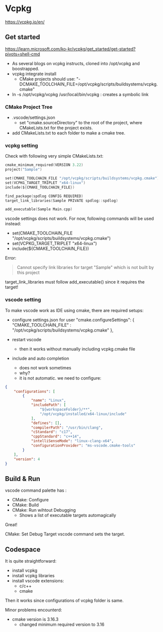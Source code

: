 # Vcpkg 

https://vcpkg.io/en/


## Get started

https://learn.microsoft.com/ko-kr/vcpkg/get_started/get-started?pivots=shell-cmd

- As several blogs on vcpkg instructs, cloned into /opt/vcpkg and boostrapped.
- vcpkg integrate install 
  - CMake projects should use: "-DCMAKE_TOOLCHAIN_FILE=/opt/vcpkg/scripts/buildsystems/vcpkg.cmake"
- ln -s /opt/vcpkg/vcpkg /usr/local/bin/vcpkg : creates a symbolic link

### CMake Project Tree

- .vscode/settings.json 
  - set "cmake.sourceDirectory" to the root of the project, where CMakeLists.txt for the project exists.
- add CMakeLists.txt to each folder to make a cmake tree.

### vcpkg setting

Check with following very simple CMakeLists.txt:
```c
cmake_minimum_required(VERSION 3.22)
project("Sample")

set(CMAKE_TOOLCHAIN_FILE "/opt/vcpkg/scripts/buildsystems/vcpkg.cmake")
set(VCPKG_TARGET_TRIPLET "x64-linux")
include(${CMAKE_TOOLCHAIN_FILE})

find_package(spdlog CONFIG REQUIRED)
target_link_libraries(Sample PRIVATE spdlog::spdlog)

add_executable(Sample Main.cpp)
```


vscode settings does not work. For now, following commands will be used instead:
- set(CMAKE_TOOLCHAIN_FILE "/opt/vcpkg/scripts/buildsystems/vcpkg.cmake")
- set(VCPKG_TARGET_TRIPLET "x64-linux")
- include(${CMAKE_TOOLCHAIN_FILE})

Error: 
> Cannot specify link libraries for target "Sample" which is not built by this project

target_link_libraries must follow add_executable() since it requires the target!

### vscode setting

To make vscode work as IDE using cmake, there are required setups:
- configure settings.json for user 
    "cmake.configureSettings": {
       "CMAKE_TOOLCHAIN_FILE" : "/opt/vcpkg/scripts/buildsystems/vcpkg.cmake" 
    },
- restart vscode 
  - then it works without manually including vcpkg.cmake file

- include and auto completion 
  - does not work sometimes
  - why?
  - it is not automatic. we need to configure:

```json
{
    "configurations": [
        {
            "name": "Linux",
            "includePath": [
                "${workspaceFolder}/**",
                "/opt/vcpkg/installed/x64-linux/include"
            ],
            "defines": [],
            "compilerPath": "/usr/bin/clang",
            "cStandard": "c17",
            "cppStandard": "c++14",
            "intelliSenseMode": "linux-clang-x64",
            "configurationProvider": "ms-vscode.cmake-tools"
        }
    ],
    "version": 4
}   
```

## Build & Run 

vscode command palette has :
- CMake: Configure
- CMake: Build
- CMake: Run wihtout Debugging
  - Shows a list of executable targets automagically

Great! 

CMake: Set Debug Target vscode command sets the target.

## Codespace 

It is quite straightforward:
- install vcpkg 
- install vcpkg libraries 
- install vscode extensions: 
  - c/c++
  - cmake 

Then it works since configurations of vcpkg folder is same. 

Minor problems encounterd: 
- cmake version is 3.16.3 
  - changed minimum required version to 3.16


  




